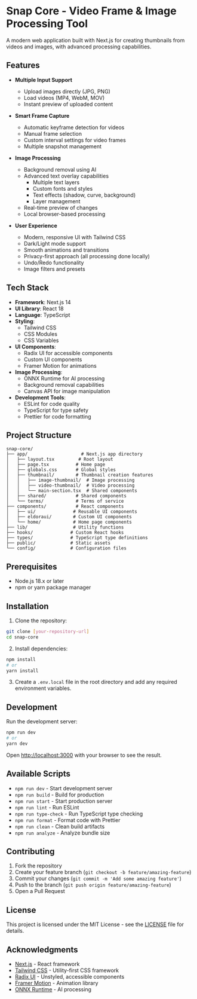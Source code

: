# Snap Core - Video Frame & Image Processing Tool

A modern web application built with Next.js for creating thumbnails from videos and images, with advanced processing capabilities.

## Features

- **Multiple Input Support**
  - Upload images directly (JPG, PNG)
  - Load videos (MP4, WebM, MOV)
  - Instant preview of uploaded content

- **Smart Frame Capture**
  - Automatic keyframe detection for videos
  - Manual frame selection
  - Custom interval settings for video frames
  - Multiple snapshot management

- **Image Processing**
  - Background removal using AI
  - Advanced text overlay capabilities
    - Multiple text layers
    - Custom fonts and styles
    - Text effects (shadow, curve, background)
    - Layer management
  - Real-time preview of changes
  - Local browser-based processing

- **User Experience**
  - Modern, responsive UI with Tailwind CSS
  - Dark/Light mode support
  - Smooth animations and transitions
  - Privacy-first approach (all processing done locally)
  - Undo/Redo functionality
  - Image filters and presets

## Tech Stack

- **Framework**: Next.js 14
- **UI Library**: React 18
- **Language**: TypeScript
- **Styling**: 
  - Tailwind CSS
  - CSS Modules
  - CSS Variables
- **UI Components**: 
  - Radix UI for accessible components
  - Custom UI components
  - Framer Motion for animations
- **Image Processing**: 
  - ONNX Runtime for AI processing
  - Background removal capabilities
  - Canvas API for image manipulation
- **Development Tools**:
  - ESLint for code quality
  - TypeScript for type safety
  - Prettier for code formatting

## Project Structure

```
snap-core/
├── app/                    # Next.js app directory
│   ├── layout.tsx         # Root layout
│   ├── page.tsx          # Home page
│   ├── globals.css       # Global styles
│   ├── thumbnail/        # Thumbnail creation features
│   │   ├── image-thumbnail/  # Image processing
│   │   ├── video-thumbnail/  # Video processing
│   │   └── main-section.tsx  # Shared components
│   ├── shared/           # Shared components
│   └── terms/            # Terms of service
├── components/           # React components
│   ├── ui/              # Reusable UI components
│   ├── eldoraui/        # Custom UI components
│   └── home/            # Home page components
├── lib/                 # Utility functions
├── hooks/              # Custom React hooks
├── types/              # TypeScript type definitions
├── public/             # Static assets
└── config/             # Configuration files
```

## Prerequisites

- Node.js 18.x or later
- npm or yarn package manager

## Installation

1. Clone the repository:
```bash
git clone [your-repository-url]
cd snap-core
```

2. Install dependencies:
```bash
npm install
# or
yarn install
```

3. Create a `.env.local` file in the root directory and add any required environment variables.

## Development

Run the development server:

```bash
npm run dev
# or
yarn dev
```

Open [http://localhost:3000](http://localhost:3000) with your browser to see the result.

## Available Scripts

- `npm run dev` - Start development server
- `npm run build` - Build for production
- `npm run start` - Start production server
- `npm run lint` - Run ESLint
- `npm run type-check` - Run TypeScript type checking
- `npm run format` - Format code with Prettier
- `npm run clean` - Clean build artifacts
- `npm run analyze` - Analyze bundle size

## Contributing

1. Fork the repository
2. Create your feature branch (`git checkout -b feature/amazing-feature`)
3. Commit your changes (`git commit -m 'Add some amazing feature'`)
4. Push to the branch (`git push origin feature/amazing-feature`)
5. Open a Pull Request

## License

This project is licensed under the MIT License - see the [LICENSE](LICENSE) file for details.

## Acknowledgments

- [Next.js](https://nextjs.org) - React framework
- [Tailwind CSS](https://tailwindcss.com) - Utility-first CSS framework
- [Radix UI](https://www.radix-ui.com) - Unstyled, accessible components
- [Framer Motion](https://www.framer.com/motion/) - Animation library
- [ONNX Runtime](https://onnxruntime.ai) - AI processing
